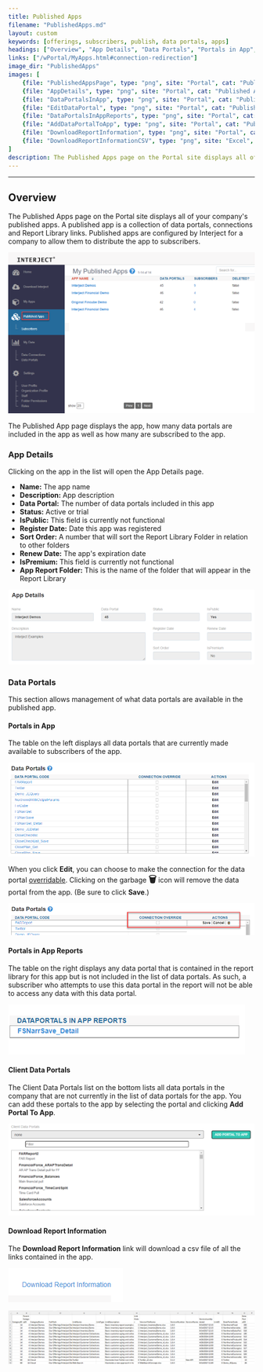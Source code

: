 ```yaml
---
title: Published Apps
filename: "PublishedApps.md"
layout: custom
keywords: [offerings, subscribers, publish, data portals, apps]
headings: ["Overview", "App Details", "Data Portals", "Portals in App", "Portals in App Reports", "Client Data Portals", "Download Report Information"]
links: ["/wPortal/MyApps.html#connection-redirection"]
image_dir: "PublishedApps"
images: [
	{file: "PublishedAppsPage", type: "png", site: "Portal", cat: "Published Apps", sub: "", report: "", ribbon: "", config: ""},
	{file: "AppDetails", type: "png", site: "Portal", cat: "Published Apps", sub: "App Details", report: "", ribbon: "", config: ""},
	{file: "DataPortalsInApp", type: "png", site: "Portal", cat: "Published Apps", sub: "App Details", report: "", ribbon: "", config: ""},
	{file: "EditDataPortal", type: "png", site: "Portal", cat: "Published Apps", sub: "App Details", report: "", ribbon: "", config: ""},
	{file: "DataPortalsInAppReports", type: "png", site: "Portal", cat: "Published Apps", sub: "App Details", report: "", ribbon: "", config: ""},
	{file: "AddDataPortalToApp", type: "png", site: "Portal", cat: "Published Apps", sub: "App Details", report: "", ribbon: "", config: ""},
	{file: "DownloadReportInformation", type: "png", site: "Portal", cat: "Published Apps", sub: "App Details", report: "", ribbon: "", config: ""},
	{file: "DownloadReportInformationCSV", type: "png", site: "Excel", cat: "", sub: "", report: "", ribbon: "", config: ""}
]
description: The Published Apps page on the Portal site displays all of your company's published apps. A published app is a collection of data portals, connections and Report Library links. Published apps are configured by Interject for a company to allow them to distribute the app to subscribers.
---
```

* * *

## Overview

The Published Apps page on the Portal site displays all of your company's published apps. A published app is a collection of data portals, connections and Report Library links. Published apps are configured by Interject for a company to allow them to distribute the app to subscribers.

![](/images/PublishedApps/PublishedAppsPage.png)
<br>

The Published App page displays the app, how many data portals are included in the app as well as how many are subscribed to the app. 

### App Details

Clicking on the app in the list will open the App Details page.

- **Name:** The app name
- **Description:** App description
- **Data Portal:** The number of data portals included in this app
- **Status:** Active or trial
- **IsPublic:** This field is currently not functional
- **Register Date:** Date this app was registered
- **Sort Order:** A number that will sort the Report Library Folder in relation to other folders
- **Renew Date:** The app's expiration date
- **IsPremium:** This field is currently not functional
- **App Report Folder:** This is the name of the folder that will appear in the Report Library

![](/images/PublishedApps/AppDetails.png)
<br>

### Data Portals

This section allows management of what data portals are available in the published app. 

#### Portals in App

The table on the left displays all data portals that are currently made available to subscribers of the app. 

![](/images/PublishedApps/DataPortalsInApp.png)
<br>

When you click **Edit**, you can choose to make the connection for the data portal [overridable](/wPortal/MyApps.html#connection-redirection). Clicking on the garbage **<font size="+1">&#x1F5D1;</font>** icon will remove the data portal from the app. (Be sure to click **Save**.)

![](/images/PublishedApps/EditDataPortal.png)
<br>

#### Portals in App Reports

The table on the right displays any data portal that is contained in the report library for this app but is not included in the list of data portals. As such, a subscriber who attempts to use this data portal in the report will not be able to access any data with this data portal.

![](/images/PublishedApps/DataPortalsInAppReports.png)
<br>

#### Client Data Portals

The Client Data Portals list on the bottom lists all data portals in the company that are not currently in the list of data portals for the app. You can add these portals to the app by selecting the portal and clicking **Add Portal To App**.

![](/images/PublishedApps/AddDataPortalToApp.png)
<br>

#### Download Report Information

The **Download Report Information** link will download a csv file of all the links contained in the app.

![](/images/PublishedApps/DownloadReportInformation.png)
<br>

![](/images/PublishedApps/DownloadReportInformationCSV.png)
<br>
